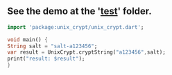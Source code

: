 ## See the demo at the '[test][test]' folder.

   ```dart
import 'package:unix_crypt/unix_crypt.dart';

void main() {
  String salt = "salt-a123456";
  var result = UnixCrypt.cryptString("a123456",salt);
  print("result: $result");
}

   ```
   
[test]: https://github.com/YPPPK/unix_crypt/blob/master/test/unix_crypt_test.dart
